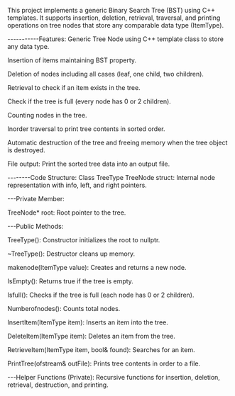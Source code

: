 This project implements a generic Binary Search Tree (BST) using C++ templates. It supports insertion, deletion, retrieval, traversal, and printing operations on tree nodes that store any comparable data type (ItemType).

-----------Features:
Generic Tree Node using C++ template class to store any data type.

Insertion of items maintaining BST property.

Deletion of nodes including all cases (leaf, one child, two children).

Retrieval to check if an item exists in the tree.

Check if the tree is full (every node has 0 or 2 children).

Counting nodes in the tree.

Inorder traversal to print tree contents in sorted order.

Automatic destruction of the tree and freeing memory when the tree object is destroyed.

File output: Print the sorted tree data into an output file.

--------Code Structure:
Class TreeType<ItemType>
TreeNode struct: Internal node representation with info, left, and right pointers.

---Private Member:

TreeNode<ItemType>* root: Root pointer to the tree.

---Public Methods:

TreeType(): Constructor initializes the root to nullptr.

~TreeType(): Destructor cleans up memory.

makenode(ItemType value): Creates and returns a new node.

IsEmpty(): Returns true if the tree is empty.

Isfull(): Checks if the tree is full (each node has 0 or 2 children).

Numberofnodes(): Counts total nodes.

InsertItem(ItemType item): Inserts an item into the tree.

DeleteItem(ItemType item): Deletes an item from the tree.

RetrieveItem(ItemType item, bool& found): Searches for an item.

PrintTree(ofstream& outFile): Prints tree contents in order to a file.

---Helper Functions (Private):
Recursive functions for insertion, deletion, retrieval, destruction, and printing.

